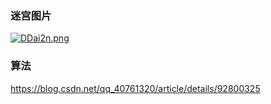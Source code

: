 ### 迷宫图片  
[![DDai2n.png](https://s3.ax1x.com/2020/11/27/DDai2n.png)](https://imgchr.com/i/DDai2n)
### 算法
https://blog.csdn.net/qq_40761320/article/details/92800325
